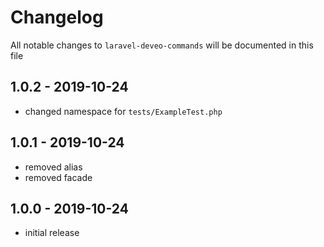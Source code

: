 # Changelog

All notable changes to `laravel-deveo-commands` will be documented in this file

## 1.0.2 - 2019-10-24

- changed namespace for `tests/ExampleTest.php`

## 1.0.1 - 2019-10-24

- removed alias
- removed facade

## 1.0.0 - 2019-10-24

- initial release
